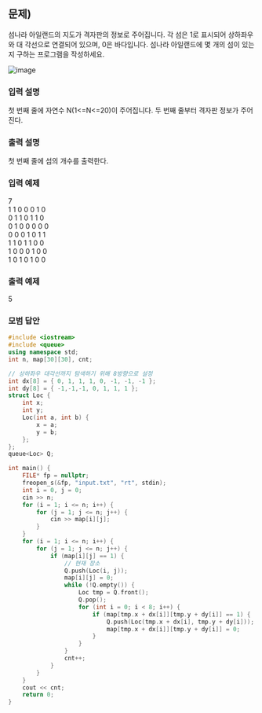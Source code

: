 ﻿## 문제)
섬나라 아일랜드의 지도가 격자판의 정보로 주어집니다. 각 섬은 1로 표시되어 상하좌우와 대
각선으로 연결되어 있으며, 0은 바다입니다. 섬나라 아일랜드에 몇 개의 섬이 있는지 구하는
프로그램을 작성하세요.

![image](https://user-images.githubusercontent.com/75019048/181031959-2c1f4c58-af55-4b22-bb82-e69df78c4699.png)

### 입력 설명
첫 번째 줄에 자연수 N(1<=N<=20)이 주어집니다.
두 번째 줄부터 격자판 정보가 주어진다.

### 출력 설명
첫 번째 줄에 섬의 개수를 출력한다.

### 입력 예제
7\
1 1 0 0 0 1 0\
0 1 1 0 1 1 0\
0 1 0 0 0 0 0\
0 0 0 1 0 1 1\
1 1 0 1 1 0 0\
1 0 0 0 1 0 0\
1 0 1 0 1 0 0

### 출력 예제
5

### 모범 답안
``` Cpp
#include <iostream>
#include <queue>
using namespace std;
int n, map[30][30], cnt;

// 상하좌우 대각선까지 탐색하기 위해 8방향으로 설정
int dx[8] = { 0, 1, 1, 1, 0, -1, -1, -1 };
int dy[8] = { -1,-1,-1, 0, 1, 1, 1 };
struct Loc {
    int x;
    int y;
    Loc(int a, int b) {
        x = a;
        y = b;
    };
};
queue<Loc> Q;

int main() {
    FILE* fp = nullptr;
    freopen_s(&fp, "input.txt", "rt", stdin);
    int i = 0, j = 0;
    cin >> n;
    for (i = 1; i <= n; i++) {
        for (j = 1; j <= n; j++) {
            cin >> map[i][j];
        }
    }
    for (i = 1; i <= n; i++) {
        for (j = 1; j <= n; j++) {
            if (map[i][j] == 1) {
                // 현재 장소
                Q.push(Loc(i, j));
                map[i][j] = 0;
                while (!Q.empty()) {
                    Loc tmp = Q.front();
                    Q.pop();
                    for (int i = 0; i < 8; i++) {
                        if (map[tmp.x + dx[i]][tmp.y + dy[i]] == 1) {
                            Q.push(Loc(tmp.x + dx[i], tmp.y + dy[i]));
                            map[tmp.x + dx[i]][tmp.y + dy[i]] = 0;
                        }
                    }
                }
                cnt++;
            }
        }
    }
    cout << cnt;
    return 0;
}
```